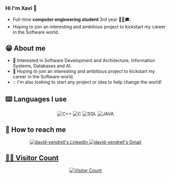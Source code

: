 ### Hi I'm Xavi 👋
- Full-time **computer engineering student** 3rd year 🧑‍🎓🎓.
- Hoping to join an interesting and ambitious project to kickstart my career in the Software world.

## **😁 About me**

- 👀 Interested in Software Development and Architecture, Information Systems, Databases and AI.
- 🔋 Hoping to join an interesting and ambitious project to kickstart my career in the Software world.
- 💡 I'm also looking to start any project or idea to help change the world!

## **⌨️ Languages I use**
<p align="center">
  <img alt="C++" src="https://img.shields.io/badge/c++-%2300599C.svg?style=for-the-badge&logo=c%2B%2B&logoColor=white" />
  <img alt="C" src="https://img.shields.io/badge/c-%2300599C.svg?style=for-the-badge&logo=c&logoColor=white" />
  <img alt="SQL" src="https://img.shields.io/badge/SQL-003545?style=for-the-badge&logo=SQL&logoColor=white" />
  <img alt="JAVA" src="https://img.shields.io/badge/java-%23ED8B00.svg?style=for-the-badge&logo=java&logoColor=white" />

## **📮 How to reach me**
<p align="center">
  </a>
      <a href="https://www.linkedin.com/in/xavier-rodr%C3%ADguez-calvo-6574461b9/">
          <img src="https://img.shields.io/badge/LinkedIn-0A66C2?style=for-the-badge&logo=linkedin&logoColor=white"
              alt="david-vendrell's LinkedIn">

   <a href="mailto:xaviermaik@gmail.com">
          <img src="https://img.shields.io/badge/-Gmail-EA4335?style=for-the-badge&logo=Gmail&logoColor=white"
              alt="david-vendrell's Gmail">


## **👨‍💻 Visitor Count**
<div align="center">
  
  ![Visitor Count](https://profile-counter.glitch.me/xavirc7/count.svg)


<!--
**xavirc7/xavirc7** is a ✨ _special_ ✨ repository because its `README.md` (this file) appears on your GitHub profile.

Here are some ideas to get you started:

-->
